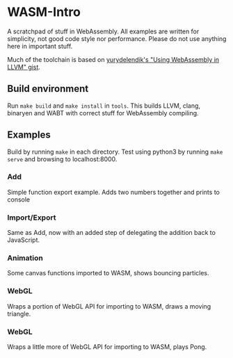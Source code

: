# WASM-Intro

A scratchpad of stuff in WebAssembly. All examples are written for simplicity, not good code style nor performance. Please do not use anything here in important stuff.

Much of the toolchain is based on [yurydelendik's "Using WebAssembly in LLVM" gist](https://gist.github.com/yurydelendik/4eeff8248aeb14ce763e).

## Build environment

Run `make build` and `make install` in `tools`. This builds LLVM, clang, binaryen and WABT with correct stuff for WebAssembly compiling.

## Examples

Build by running `make` in each directory. Test using python3 by running `make serve` and browsing to localhost:8000.

### Add

Simple function export example. Adds two numbers together and prints to console

### Import/Export

Same as Add, now with an added step of delegating the addition back to JavaScript.

### Animation

Some canvas functions imported to WASM, shows bouncing particles.

### WebGL

Wraps a portion of WebGL API for importing to WASM, draws a moving triangle.

### WebGL

Wraps a little more of WebGL API for importing to WASM, plays Pong.

